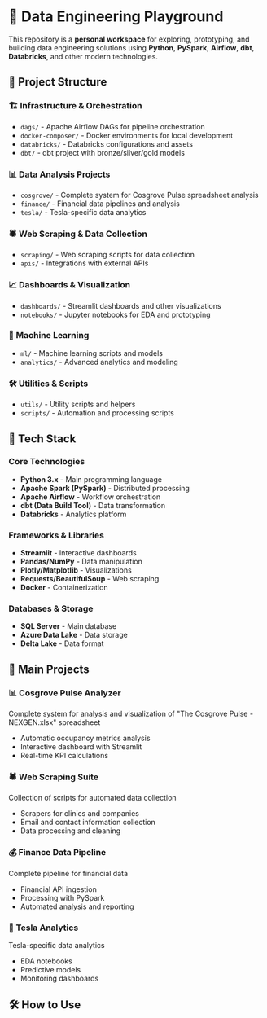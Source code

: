 # 🚀 Data Engineering Playground

This repository is a **personal workspace** for exploring, prototyping, and building data engineering solutions using **Python**, **PySpark**, **Airflow**, **dbt**, **Databricks**, and other modern technologies.

## 📁 Project Structure

### 🏗️ Infrastructure & Orchestration
- `dags/` - Apache Airflow DAGs for pipeline orchestration
- `docker-composer/` - Docker environments for local development
- `databricks/` - Databricks configurations and assets
- `dbt/` - dbt project with bronze/silver/gold models

### 📊 Data Analysis Projects
- `cosgrove/` - Complete system for Cosgrove Pulse spreadsheet analysis
- `finance/` - Financial data pipelines and analysis
- `tesla/` - Tesla-specific data analytics

### 🕷️ Web Scraping & Data Collection
- `scraping/` - Web scraping scripts for data collection
- `apis/` - Integrations with external APIs

### 📈 Dashboards & Visualization
- `dashboards/` - Streamlit dashboards and other visualizations
- `notebooks/` - Jupyter notebooks for EDA and prototyping

### 🧠 Machine Learning
- `ml/` - Machine learning scripts and models
- `analytics/` - Advanced analytics and modeling

### 🛠️ Utilities & Scripts
- `utils/` - Utility scripts and helpers
- `scripts/` - Automation and processing scripts

## 🧰 Tech Stack

### Core Technologies
- **Python 3.x** - Main programming language
- **Apache Spark (PySpark)** - Distributed processing
- **Apache Airflow** - Workflow orchestration
- **dbt (Data Build Tool)** - Data transformation
- **Databricks** - Analytics platform

### Frameworks & Libraries
- **Streamlit** - Interactive dashboards
- **Pandas/NumPy** - Data manipulation
- **Plotly/Matplotlib** - Visualizations
- **Requests/BeautifulSoup** - Web scraping
- **Docker** - Containerization

### Databases & Storage
- **SQL Server** - Main database
- **Azure Data Lake** - Data storage
- **Delta Lake** - Data format

## 🚀 Main Projects

### 📊 Cosgrove Pulse Analyzer
Complete system for analysis and visualization of "The Cosgrove Pulse - NEXGEN.xlsx" spreadsheet
- Automatic occupancy metrics analysis
- Interactive dashboard with Streamlit
- Real-time KPI calculations

### 🕷️ Web Scraping Suite
Collection of scripts for automated data collection
- Scrapers for clinics and companies
- Email and contact information collection
- Data processing and cleaning

### 💰 Finance Data Pipeline
Complete pipeline for financial data
- Financial API ingestion
- Processing with PySpark
- Automated analysis and reporting

### 🚗 Tesla Analytics
Tesla-specific data analytics
- EDA notebooks
- Predictive models
- Monitoring dashboards

## 🛠️ How to Use

